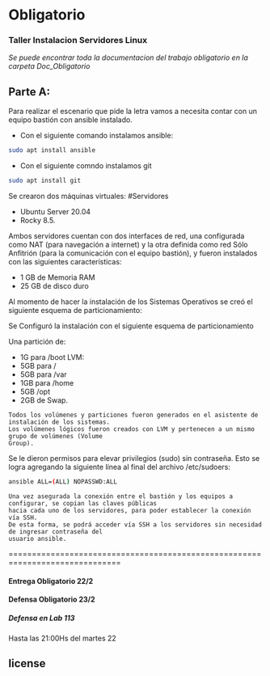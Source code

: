 #              Obligatorio 
### Taller Instalacion Servidores Linux  


_Se puede encontrar toda la documentacion del trabajo obligatorio en la carpeta Doc_Obligatorio_

## Parte A:

Para realizar el escenario que pide la letra vamos a necesita contar con un equipo bastión con ansible instalado.
- Con el siguiente comando instalamos ansible: 
```bash
sudo apt install ansible
```
- Con el siguiente comndo instalamos git
```bash
sudo apt install git
```
Se crearon dos máquinas virtuales:
#Servidores
- Ubuntu Server 20.04 
- Rocky 8.5.

Ambos servidores cuentan con dos interfaces de red, una configurada como NAT 
(para navegación a internet) y la otra definida como red Sólo Anfitrión (para la comunicación con el equipo bastión), y fueron instalados con las siguientes características:

- 1 GB de Memoria RAM
- 25 GB de disco duro

Al momento de hacer la instalación de los Sistemas Operativos se creó el siguiente esquema de particionamiento:

Se Configuró la instalación con el siguiente esquema de particionamiento

Una partición de:
- 1G para /boot
LVM:
- 5GB para /
- 5GB para /var
- 1GB para /home
- 5GB /opt
- 2GB de Swap.

~~~
Todos los volúmenes y particiones fueron generados en el asistente de instalación de los sistemas. 
Los volúmenes lógicos fueron creados con LVM y pertenecen a un mismo grupo de volúmenes (Volume
Group).
~~~

Se le dieron permisos para elevar privilegios (sudo) sin contraseña. Esto se logra
agregando la siguiente línea al final del archivo /etc/sudoers:
```bash
ansible ALL=(ALL) NOPASSWD:ALL
```
~~~
Una vez asegurada la conexión entre el bastión y los equipos a configurar, se copian las claves públicas
hacia cada uno de los servidores, para poder establecer la conexión vía SSH.
De esta forma, se podrá acceder vía SSH a los servidores sin necesidad de ingresar contraseña del
usuario ansible.
~~~


==============================================================================

#### Entrega Obligatorio 22/2
#### Defensa Obligatorio 23/2
##### Defensa en Lab 113

Hasta las 21:00Hs del martes 22
## license 